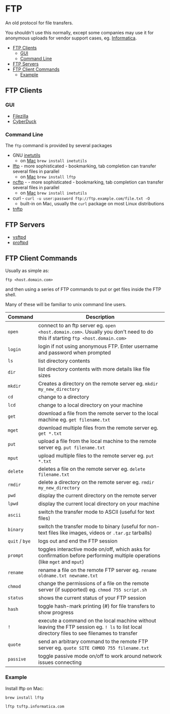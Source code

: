# FTP

An old protocol for file transfers.

You shouldn't use this normally, except some companies may use it for anonymous uploads for vendor support cases,
eg. [Informatica](informatica.md).

<!-- INDEX_START -->

- [FTP Clients](#ftp-clients)
  - [GUI](#gui)
  - [Command Line](#command-line)
- [FTP Servers](#ftp-servers)
- [FTP Client Commands](#ftp-client-commands)
  - [Example](#example)

<!-- INDEX_END -->

## FTP Clients

### GUI

- [Filezilla](https://filezilla-project.org/)
- [CyberDuck](https://cyberduck.io/)

### Command Line

The `ftp` command is provided by several packages

- GNU [inetutils](https://www.gnu.org/software/inetutils/)
  - on [Mac](mac.md) `brew install inetutils`
- [lftp](https://lftp.yar.ru/) - more sophisticated - bookmarking, tab completion
  can transfer several files in parallel
  - on [Mac](mac.md) `brew install lftp`
- [ncftp](https://www.ncftp.com/ncftp/) -  - more sophisticated - bookmarking, tab completion
  can transfer several files in parallel
  - on [Mac](mac.md) `brew install inetutils`
- curl - `curl -u user:password ftp://ftp.example.com/file.txt -O`
  - built-in on Mac, usually the `curl` package on most Linux distributions
- [tnftp](https://cdn.netbsd.org/pub/NetBSD/misc/tnftp/)

## FTP Servers

- [vsftpd](https://security.appspot.com/vsftpd.html)
- [proftpd](http://www.proftpd.org/)

## FTP Client Commands

Usually as simple as:

```shell
ftp <host.domain.com>
```

and then using a series of FTP commands to put or get files inside the FTP shell.

Many of these will be familiar to unix command line users.

| Command        | Description                                                                                                                                  |
|----------------|----------------------------------------------------------------------------------------------------------------------------------------------|
| `open`         | connect to an ftp server eg. `open <host.domain.com>`. Usually you don't need to do this if starting `ftp <host.domain.com>`                 |
| `login`        | login if not using anonymous FTP. Enter username and password when prompted                                                                  |
| `ls`           | list directory contents                                                                                                                      |
| `dir`          | list directory contents with more details like file sizes                                                                                    |
| `mkdir`        | Creates a directory on the remote server eg. `mkdir my_new_directory`                                                                        |
| `cd`           | change to a directory                                                                                                                        |
| `lcd`          | change to a local directory on your machine                                                                                                  |
| `get`          | download a file from the remote server to the local machine eg. `get filename.txt`                                                           |
| `mget`         | download multiple files from the remote server eg. `get *.txt`                                                                               |
| `put`          | upload a file from the local machine to the remote server eg. `put filename.txt`                                                             |
| `mput`         | upload multiple files to the remote server eg. `put *.txt`                                                                                   |
| `delete`       | deletes a file on the remote server eg. `delete filename.txt`                                                                                |
| `rmdir`        | delete a directory on the remote server eg. `rmdir my_new_directory`                                                                         |
| `pwd`          | display the current directory on the remote server                                                                                           |
| `lpwd`         | display the current local directory on your machine                                                                                          |
| `ascii`        | switch the transfer mode to ASCII (useful for text files)                                                                                    |
| `binary`       | switch the transfer mode to binary (useful for non-text files like images, videos or `.tar.gz` tarballs)                                     |
| `quit` / `bye` | logs out and end the FTP session                                                                                                             |
| `prompt`       | toggles interactive mode on/off, which asks for confirmation before performing multiple operations (like `mget` and `mput`)                  |
| `rename`       | rename a file on the remote FTP server eg. `rename oldname.txt newname.txt`                                                                  |
| `chmod`        | change the permissions of a file on the remote server (if supported) eg. `chmod 755 script.sh`                                               |
| `status`       | shows the current status of your FTP session                                                                                                 |
| `hash`         | toggle hash-mark printing (#) for file transfers to show progress                                                                            |
| `!`            | execute a command on the local machine without leaving the FTP session eg. `! ls` to list local directory files to see filenames to transfer |
| `quote`        | send an arbitrary command to the remote FTP server eg. `quote SITE CHMOD 755 filename.txt`                                                   |
| `passive`      | toggle passive mode on/off to work around network issues connecting                                                                          |

### Example

Install lftp on Mac:

```shell
brew install lftp
```

```shell
lftp tsftp.informatica.com
```
